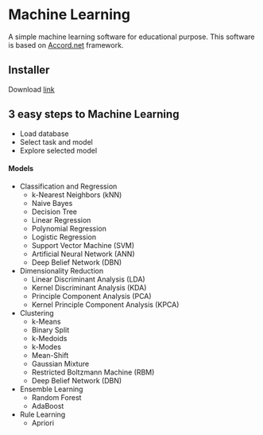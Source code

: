 ﻿# Machine Learning
A simple machine learning software for educational purpose. This software is based on [Accord.net](https://http://accord-framework.net/) framework.
## Installer
 Download [link](https://www.dropbox.com/s/lnvl05kgwfoezr0/SimpleMachineLearning.rar?dl=0)
## 3 easy steps to Machine Learning
- Load database
- Select task and model
- Explore selected model
#### Models
- Classification and Regression
  - k-Nearest Neighbors (kNN)
  - Naive Bayes
  - Decision Tree
  - Linear Regression
  - Polynomial Regression
  - Logistic Regression
  - Support Vector Machine (SVM)
  - Artificial Neural Network (ANN)
  - Deep Belief Network (DBN)
- Dimensionality Reduction
  - Linear Discriminant Analysis (LDA)
  - Kernel Discriminant Analysis (KDA)
  - Principle Component Analysis (PCA)
  - Kernel Principle Component Analysis (KPCA)
- Clustering
  - k-Means
  - Binary Split
  - k-Medoids
  - k-Modes
  - Mean-Shift
  - Gaussian Mixture
  - Restricted Boltzmann Machine (RBM)
  - Deep Belief Network (DBN)
- Ensemble Learning
  - Random Forest
  - AdaBoost
- Rule Learning
  - Apriori